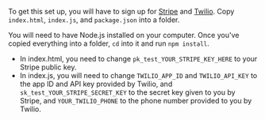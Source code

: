 To get this set up, you will have to sign up for [Stripe](https://stripe.com) and [Twilio](https://twilio.com). Copy `index.html`, `index.js`, and `package.json` into a folder.

You will need to have Node.js installed on your computer. Once you've copied everything into a folder, `cd` into it and run `npm install`.

- In index.html, you need to change `pk_test_YOUR_STRIPE_KEY_HERE` to your Stripe public key.
- In index.js, you will need to change `TWILIO_APP_ID` and `TWILIO_API_KEY` to the app ID and API key provided by Twilio, and `sk_test_YOUR_STRIPE_SECRET_KEY` to the secret key given to you by Stripe, and `YOUR_TWILIO_PHONE` to the phone number provided to you by Twilio.

